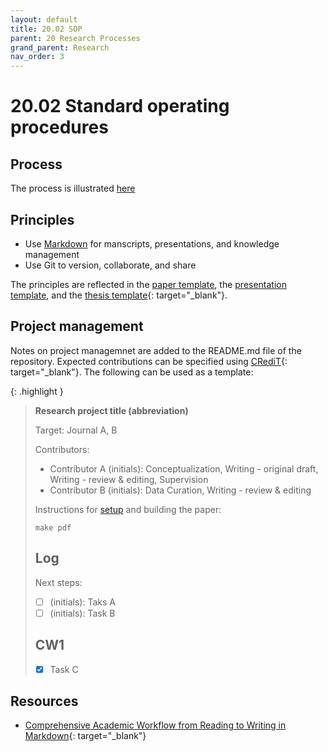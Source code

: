 ```yaml
---
layout: default
title: 20.02 SOP
parent: 20 Research Processes
grand_parent: Research
nav_order: 3
---
```


# 20.02 Standard operating procedures

## Process

The process is illustrated [here](../../20-research/)

## Principles

- Use [Markdown](../../10-lab/10_processes/10.07.markdown.html) for manscripts, presentations, and knowledge management
- Use Git to version, collaborate, and share

The principles are reflected in the [paper template](20.20.paper-templates.html), the [presentation template](20.28.presentation.html), and the [thesis template](https://github.com/digital-work-lab/thesis-template){: target="_blank"}.

## Project management

Notes on project managemnet are added to the README.md file of the repository.
Expected contributions can be specified using [CRediT](https://credit.niso.org/){: target="_blank"}.
The following can be used as a template:

{: .highlight }
> **Research project title (abbreviation)**
>
> Target: Journal A, B
>
> Contributors:
>
> - Contributor A (initials): Conceptualization, Writing - original draft, Writing - review & editing, Supervision
> - Contributor B (initials): Data Curation, Writing - review & editing
>
> Instructions for [setup](link) and building the paper:
>
> ```
> make pdf
> ```
>
> ## Log
>
> Next steps:
>
> - [ ] (initials): Taks A
> - [ ] (initials): Task B
>
> ## CW1
>
> - [X] Task C

## Resources

- [Comprehensive Academic Workflow from Reading to Writing in Markdown](https://chris-grieser.de/Comprehensive-Academic-Workflow-from-Reading-to-Writing-in-Markdown){: target="_blank"}
